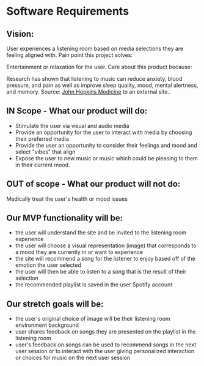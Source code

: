 # Software Requirements

## Vision:

User experiences a listening room based on media selections they are feeling aligned with.
Pain point this project solves:

Entertainment or relaxation for the user.
Care about this product because:

Research has shown that listening to music can reduce anxiety, blood pressure, and pain as well as improve sleep quality, mood, mental alertness, and memory.
Source: [John Hopkins Medicine](https://www.hopkinsmedicine.org/health/wellness-and-prevention/keep-your-brain-young-with-music#:~:text=Research%20has%20shown%20that%20listening,%2C%20mental%20alertness%2C%20and%20memoryLinks) to an external site..

## IN Scope - What our product will do:

- Stimulate the user via visual and audio media
- Provide an opportunity for the user to interact with media by choosing their preferred media
- Provide the user an opportunity to consider their feelings and mood and select "vibes" that align
- Expose the user to new music or music which could be pleasing to them in their current mood.

## OUT of scope - What our product will not do:

Medically treat the user's health or mood issues

## Our MVP functionality will be:

* the user will understand the site and be invited to the listening room experience
* the user will choose a visual representation (image) that corresponds to a mood they are currently in or want to experience
* the site will recommend a song for the listener to enjoy based off of the emotion the user selected
* the user will then be able to listen to a song that is the result of their selection 
* the recommended playlist is saved in the user Spotify account

## Our stretch goals will be:

* the user's original choice of image will be their listening room environment background
* user shares feedback on songs they are presented on the playlist in the listening room
* user's feedback on songs can be used to recommend songs in the next user session or to interact with the user giving personalized interaction or choices for music on the next user session
